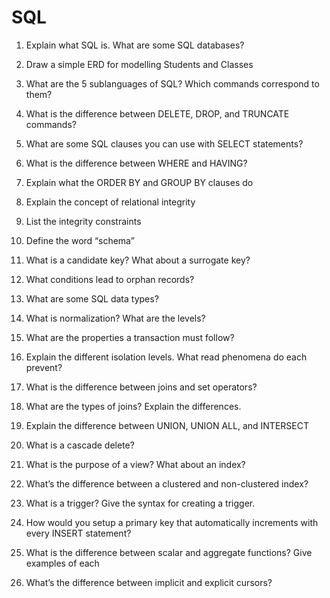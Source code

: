 # SQL

1.  Explain what SQL is. What are some SQL databases?
    
2.  Draw a simple ERD for modelling Students and Classes
    
3.  What are the 5 sublanguages of SQL? Which commands correspond to them?
    
4.  What is the difference between DELETE, DROP, and TRUNCATE commands?
    
5.  What are some SQL clauses you can use with SELECT statements?
    
6.  What is the difference between WHERE and HAVING?
    
7.  Explain what the ORDER BY and GROUP BY clauses do
    
8.  Explain the concept of relational integrity
    
9.  List the integrity constraints
    
10.  Define the word “schema”
    
11.  What is a candidate key? What about a surrogate key?
    
12.  What conditions lead to orphan records?
    
13.  What are some SQL data types?
    
14.  What is normalization? What are the levels?
    
15.  What are the properties a transaction must follow?
    
16.  Explain the different isolation levels. What read phenomena do each prevent?
    
17.  What is the difference between joins and set operators?
    
18.  What are the types of joins? Explain the differences.
    
19.  Explain the difference between UNION, UNION ALL, and INTERSECT
    
20.  What is a cascade delete?
    
21.  What is the purpose of a view? What about an index?
    
22.  What’s the difference between a clustered and non-clustered index?
    
23.  What is a trigger? Give the syntax for creating a trigger.
    
24.  How would you setup a primary key that automatically increments with every INSERT statement?
    
25.  What is the difference between scalar and aggregate functions? Give examples of each
    
26.  What’s the difference between implicit and explicit cursors?
